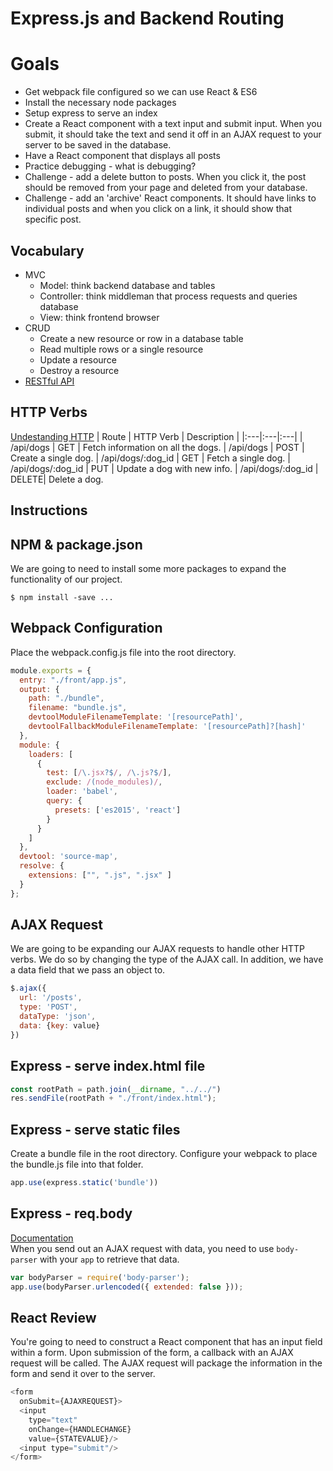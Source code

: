 # Express.js and Backend Routing

# Goals
* Get webpack file configured so we can use React & ES6
* Install the necessary node packages
* Setup express to serve an index
* Create a React component with a text input and submit input. When you submit, it should take the text and send it off in an AJAX request to your server to be saved in the database.
* Have a React component that displays all posts
* Practice debugging - what is debugging?
* Challenge - add a delete button to posts. When you click it, the post should be removed from your page and deleted from your database.
* Challenge - add an 'archive' React components. It should have links to individual posts and when you click on a link, it should show that specific post.


## Vocabulary
* MVC
  * Model: think backend database and tables
  * Controller: think middleman that process requests and queries database
  * View: think frontend browser
* CRUD
  * Create a new resource or row in a database table
  * Read multiple rows or a single resource  
  * Update a resource
  * Destroy a resource
* [RESTful API](https://spring.io/understanding/REST)

## HTTP Verbs
[Undestanding HTTP](https://code.tutsplus.com/tutorials/http-the-protocol-every-web-developer-must-know-part-1--net-31177)
| Route |	HTTP Verb	| Description |
|:---|:---|:---|
| /api/dogs  |	GET	  | Fetch information on all the dogs.
| /api/dogs	| POST	| Create a single dog.
| /api/dogs/:dog_id	| GET	| Fetch a single dog.
| /api/dogs/:dog_id	| PUT	| Update a dog with new info.
| /api/dogs/:dog_id	| DELETE| 	Delete a dog.

## Instructions

## NPM & package.json
We are going to need to install some more packages to expand the functionality of our project.
```
$ npm install -save ...
```

## Webpack Configuration
Place the webpack.config.js file into the root directory.
```js
module.exports = {
  entry: "./front/app.js",
  output: {
    path: "./bundle",
    filename: "bundle.js",
    devtoolModuleFilenameTemplate: '[resourcePath]',
    devtoolFallbackModuleFilenameTemplate: '[resourcePath]?[hash]'
  },
  module: {
    loaders: [
      {
        test: [/\.jsx?$/, /\.js?$/],
        exclude: /(node_modules)/,
        loader: 'babel',
        query: {
          presets: ['es2015', 'react']
        }
      }
    ]
  },
  devtool: 'source-map',
  resolve: {
    extensions: ["", ".js", ".jsx" ]
  }
};
```

## AJAX Request
We are going to be expanding our AJAX requests to handle other HTTP verbs. We do so by changing the type of the AJAX call. In addition, we have a data field that we pass an object to.
```js
$.ajax({
  url: '/posts',
  type: 'POST',
  dataType: 'json',
  data: {key: value}
})
```

## Express - serve index.html file
```js
const rootPath = path.join(__dirname, "../../")
res.sendFile(rootPath + "./front/index.html");
```

## Express - serve static files
Create a bundle file in the root directory. Configure your webpack to place the bundle.js file into that folder.
```js
app.use(express.static('bundle'))
```

## Express - req.body
[Documentation](http://expressjs.com/en/api.html#req.body)<br/>
When you send out an AJAX request with data, you need to use `body-parser` with your `app` to retrieve that data.  
```js
var bodyParser = require('body-parser');
app.use(bodyParser.urlencoded({ extended: false }));
```

## React Review
You're going to need to construct a React component that has an input field within a form. Upon submission of the form, a callback with an AJAX request will be called. The AJAX request will package the information in the form and send it over to the server.
```js
<form
  onSubmit={AJAXREQUEST}>
  <input
    type="text"
    onChange={HANDLECHANGE}
    value={STATEVALUE}/>
  <input type="submit"/>
</form>
```
